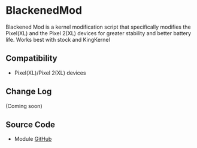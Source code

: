 # BlackenedMod
Blackened Mod is a kernel modification script that specifically modifies the Pixel(XL) and the Pixel 2(XL) devices for greater stability and better battery life. Works best with stock and KingKernel

## Compatibility
* Pixel(XL)/Pixel 2(XL) devices

## Change Log
(Coming soon)

## Source Code
* Module [GitHub](https://github.com/King-Kernel/blackened-mod)
